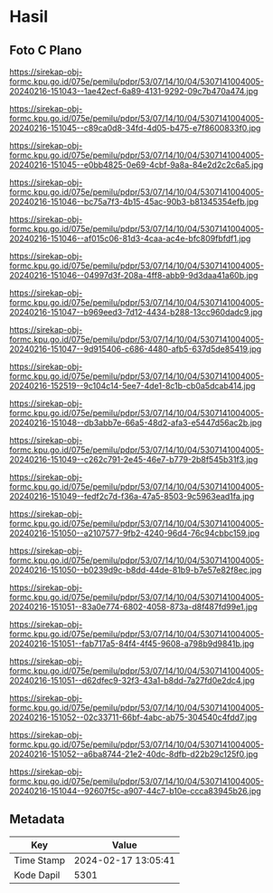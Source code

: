 # Hasil

## Foto C Plano

https://sirekap-obj-formc.kpu.go.id/075e/pemilu/pdpr/53/07/14/10/04/5307141004005-20240216-151043--1ae42ecf-6a89-4131-9292-09c7b470a474.jpg

https://sirekap-obj-formc.kpu.go.id/075e/pemilu/pdpr/53/07/14/10/04/5307141004005-20240216-151045--c89ca0d8-34fd-4d05-b475-e7f8600833f0.jpg

https://sirekap-obj-formc.kpu.go.id/075e/pemilu/pdpr/53/07/14/10/04/5307141004005-20240216-151045--e0bb4825-0e69-4cbf-9a8a-84e2d2c2c6a5.jpg

https://sirekap-obj-formc.kpu.go.id/075e/pemilu/pdpr/53/07/14/10/04/5307141004005-20240216-151046--bc75a7f3-4b15-45ac-90b3-b81345354efb.jpg

https://sirekap-obj-formc.kpu.go.id/075e/pemilu/pdpr/53/07/14/10/04/5307141004005-20240216-151046--af015c06-81d3-4caa-ac4e-bfc809fbfdf1.jpg

https://sirekap-obj-formc.kpu.go.id/075e/pemilu/pdpr/53/07/14/10/04/5307141004005-20240216-151046--04997d3f-208a-4ff8-abb9-9d3daa41a60b.jpg

https://sirekap-obj-formc.kpu.go.id/075e/pemilu/pdpr/53/07/14/10/04/5307141004005-20240216-151047--b969eed3-7d12-4434-b288-13cc960dadc9.jpg

https://sirekap-obj-formc.kpu.go.id/075e/pemilu/pdpr/53/07/14/10/04/5307141004005-20240216-151047--9d915406-c686-4480-afb5-637d5de85419.jpg

https://sirekap-obj-formc.kpu.go.id/075e/pemilu/pdpr/53/07/14/10/04/5307141004005-20240216-152519--9c104c14-5ee7-4de1-8c1b-cb0a5dcab414.jpg

https://sirekap-obj-formc.kpu.go.id/075e/pemilu/pdpr/53/07/14/10/04/5307141004005-20240216-151048--db3abb7e-66a5-48d2-afa3-e5447d56ac2b.jpg

https://sirekap-obj-formc.kpu.go.id/075e/pemilu/pdpr/53/07/14/10/04/5307141004005-20240216-151049--c262c791-2e45-46e7-b779-2b8f545b31f3.jpg

https://sirekap-obj-formc.kpu.go.id/075e/pemilu/pdpr/53/07/14/10/04/5307141004005-20240216-151049--fedf2c7d-f36a-47a5-8503-9c5963ead1fa.jpg

https://sirekap-obj-formc.kpu.go.id/075e/pemilu/pdpr/53/07/14/10/04/5307141004005-20240216-151050--a2107577-9fb2-4240-96d4-76c94cbbc159.jpg

https://sirekap-obj-formc.kpu.go.id/075e/pemilu/pdpr/53/07/14/10/04/5307141004005-20240216-151050--b0239d9c-b8dd-44de-81b9-b7e57e82f8ec.jpg

https://sirekap-obj-formc.kpu.go.id/075e/pemilu/pdpr/53/07/14/10/04/5307141004005-20240216-151051--83a0e774-6802-4058-873a-d8f487fd99e1.jpg

https://sirekap-obj-formc.kpu.go.id/075e/pemilu/pdpr/53/07/14/10/04/5307141004005-20240216-151051--fab717a5-84f4-4f45-9608-a798b9d9841b.jpg

https://sirekap-obj-formc.kpu.go.id/075e/pemilu/pdpr/53/07/14/10/04/5307141004005-20240216-151051--d62dfec9-32f3-43a1-b8dd-7a27fd0e2dc4.jpg

https://sirekap-obj-formc.kpu.go.id/075e/pemilu/pdpr/53/07/14/10/04/5307141004005-20240216-151052--02c33711-66bf-4abc-ab75-304540c4fdd7.jpg

https://sirekap-obj-formc.kpu.go.id/075e/pemilu/pdpr/53/07/14/10/04/5307141004005-20240216-151052--a6ba8744-21e2-40dc-8dfb-d22b29c125f0.jpg

https://sirekap-obj-formc.kpu.go.id/075e/pemilu/pdpr/53/07/14/10/04/5307141004005-20240216-151044--92607f5c-a907-44c7-b10e-ccca83945b26.jpg


## Metadata

| Key        | Value               |
| ---------- | ------------------- |
| Time Stamp | 2024-02-17 13:05:41 |
| Kode Dapil | 5301                |



